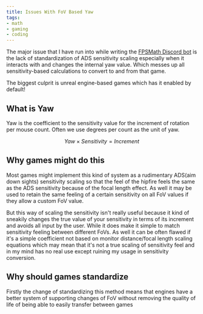 ```yaml
---
title: Issues With FoV Based Yaw
tags:
- math
- gaming
- coding
---
```


The major issue that I have run into while writing the [FPSMath Discord bot](https://fpsmath.xyz)
is the lack of standardization of ADS sensitivity scaling especially when
it interacts with and changes the internal yaw value.
Which messes up all sensitivity-based calculations to convert to and from that game.

The biggest culprit is unreal engine-based games which has it enabled by default!

## What is Yaw

Yaw is the coefficient to the sensitivity value for
the increment of rotation per mouse count.
Often we use degrees per count as the unit of yaw.

$$Yaw \times Sensitivity = Increment$$

## Why games might do this

Most games might implement this kind of system as a
rudimentary ADS(aim down sights) sensitivity scaling
so that the feel of the hipfire feels the same as the ADS sensitivity because
of the focal length effect.
As well it may be used to retain the same feeling of
a certain sensitivity on all FoV values if they allow a custom FoV value.

But this way of scaling the sensitivity isn't really useful because
it kind of sneakily changes the true value of your sensitivity in terms of
its increment and avoids all input by the user.
While it does make it simple to match sensitivity feeling between different FoVs.
As well it can be often flawed if it's a simple coefficient not based on
monitor distance/focal length scaling equations which may mean
that it's not a true scaling of sensitivity feel and
in my mind has no real use except ruining my usage in sensitivity conversion.

## Why should games standardize

Firstly the change of standardizing this method means that
engines have a better system of supporting changes of FoV without removing
the quality of life of being able to easily transfer between games
